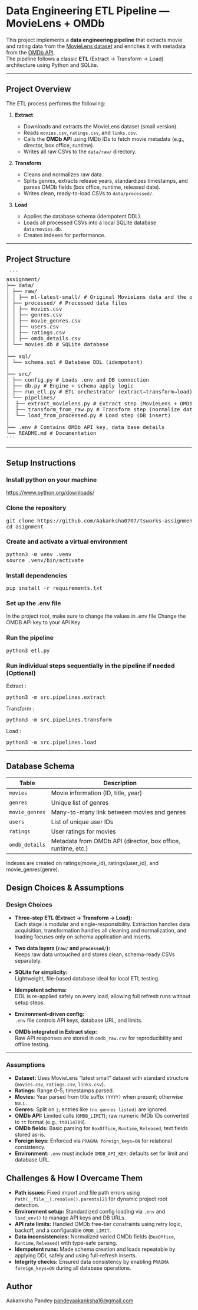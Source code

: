 # Data Engineering ETL Pipeline — MovieLens + OMDb

This project implements a **data engineering pipeline** that extracts movie and rating data from the [MovieLens dataset](https://grouplens.org/datasets/movielens/) and enriches it with metadata from the [OMDb API](https://www.omdbapi.com/).  
The pipeline follows a classic **ETL** (Extract → Transform → Load) architecture using Python and SQLite.

---

## **Project Overview**

The ETL process performs the following:

1. **Extract**  
   - Downloads and extracts the MovieLens dataset (small version).  
   - Reads `movies.csv`, `ratings.csv`, and `links.csv`.  
   - Calls the **OMDb API** using IMDb IDs to fetch movie metadata (e.g., director, box office, runtime).  
   - Writes all raw CSVs to the `data/raw/` directory.

2. **Transform**  
   - Cleans and normalizes raw data.  
   - Splits genres, extracts release years, standardizes timestamps, and parses OMDb fields (box office, runtime, released date).  
   - Writes clean, ready-to-load CSVs to `data/processed/`.

3. **Load**  
   - Applies the database schema (idempotent DDL).  
   - Loads all processed CSVs into a local SQLite database `data/movies.db`.  
   - Creates indexes for performance.

---

## **Project Structure**


<pre> ``` 
assignment/
├── data/
│ ├── raw/ 
│ │ ├── ml-latest-small/ # Original MovieLens data and the omdb enriched data
│ ├── processed/ # Processed data files
│ │ ├── movies.csv
│ │ ├── genres.csv
│ │ ├── movie_genres.csv
│ │ ├── users.csv
│ │ ├── ratings.csv
│ │ ├── omdb_details.csv
│ └── movies.db # SQLite database
│
├── sql/
│ └── schema.sql # Database DDL (idempotent)
│
├── src/
│ ├── config.py # Loads .env and DB connection
│ ├── db.py # Engine + schema apply logic
│ ├── run_etl.py # ETL orchestrator (extract→transform→load)
│ └── pipelines/
│  ├── extract_movielens.py # Extract step (MovieLens + OMDb)
│  ├── transform_from_raw.py # Transform step (normalize data)
│  └── load_from_processed.py # Load step (DB insert)
│
├── .env # Contains OMDb API key, data base details
└── README.md # Documentation 
```</pre>

---

##  **Setup Instructions**

### Install python on your machine
https://www.python.org/downloads/


### Clone the repository
<pre>git clone https://github.com/Aakanksha0707/tsworks-assignment.git
cd asignment
</pre>


### Create and activate a virtual environment
<pre>python3 -m venv .venv
source .venv/bin/activate
</pre>

### Install dependencies
<pre>pip install -r requirements.txt
</pre>

### Set up the .env file
In the project root, make sure to change the values in .env file 
Change the OMDB API key to your API Key

### Run the pipeline
<pre>python3 etl.py
</pre>


### Run individual steps sequentially in the pipeline if needed (Optional)

Extract : 
<pre>python3 -m src.pipelines.extract
</pre>

Transform : 
<pre>python3 -m src.pipelines.transform
</pre>

Load : 
<pre>python3 -m src.pipelines.load
</pre>

---

##  **Database Schema**

| Table          | Description                                                  |
| -------------- | ------------------------------------------------------------ |
| `movies`       | Movie information (ID, title, year)                          |
| `genres`       | Unique list of genres                                        |
| `movie_genres` | Many-to-many link between movies and genres                  |
| `users`        | List of unique user IDs                                      |
| `ratings`      | User ratings for movies                                      |
| `omdb_details` | Metadata from OMDb API (director, box office, runtime, etc.) |

Indexes are created on ratings(movie_id), ratings(user_id), and movie_genres(genre).


## Design Choices & Assumptions

### Design Choices
- **Three-step ETL (Extract → Transform → Load):**  
  Each stage is modular and single-responsibility. Extraction handles data acquisition, transformation handles all cleaning and normalization, and loading focuses only on schema application and inserts.

- **Two data layers (`raw/` and `processed/`):**  
  Keeps raw data untouched and stores clean, schema-ready CSVs separately.

- **SQLite for simplicity:**  
  Lightweight, file-based database ideal for local ETL testing.

- **Idempotent schema:**  
  DDL is re-applied safely on every load, allowing full refresh runs without setup steps.

- **Environment-driven config:**  
  `.env` file controls API keys, database URL, and limits.

- **OMDb integrated in Extract step:**  
  Raw API responses are stored in `omdb_raw.csv` for reproducibility and offline testing.

---

### Assumptions
- **Dataset:** Uses MovieLens “latest small” dataset with standard structure (`movies.csv`, `ratings.csv`, `links.csv`).
- **Ratings:** Range 0–5; timestamps parsed.
- **Movies:** Year parsed from title suffix `(YYYY)` when present; otherwise `NULL`.
- **Genres:** Split on `|`; entries like `(no genres listed)` are ignored.
- **OMDb API:** Limited calls (`OMDB_LIMIT`); raw numeric IMDb IDs converted to `tt` format (e.g., `tt0114709`).
- **OMDb fields:** Basic parsing for `BoxOffice`, `Runtime`, `Released`; text fields stored as-is.
- **Foreign keys:** Enforced via `PRAGMA foreign_keys=ON` for relational consistency.
- **Environment:** `.env` must include `OMDB_API_KEY`; defaults set for limit and database URL.


## Challenges & How I Overcame Them

- **Path issues:** Fixed import and file path errors using `Path(__file__).resolve().parents[2]` for dynamic project root detection.  
- **Environment setup:** Standardized config loading via `.env` and `load_env()` to manage API keys and DB URLs.  
- **API rate limits:** Handled OMDb free-tier constraints using retry logic, backoff, and a configurable `OMDB_LIMIT`.  
- **Data inconsistencies:** Normalized varied OMDb fields (`BoxOffice`, `Runtime`, `Released`) with type-safe parsing.  
- **Idempotent runs:** Made schema creation and loads repeatable by applying DDL safely and using full-refresh inserts.  
- **Integrity checks:** Ensured data consistency by enabling `PRAGMA foreign_keys=ON` during all database operations.


##  **Author**
Aakanksha Pandey
pandeyaakanksha16@gmail.com